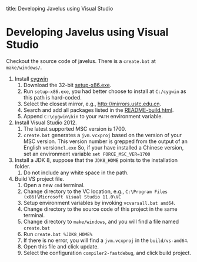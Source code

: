 title: Developing Javelus using Visual Studio


# Developing Javelus using Visual Studio

Checkout the source code of javelus.
There is a `create.bat` at `make/windows/`.

1. Install [cygwin](https://cygwin.com/)
    1. Download the 32-bit [setup-x86.exe](https://cygwin.com/setup-x86.exe).
    2. Run `setup-x86.exe`, you had better choose to install at `C:/cygwin` as this path is hard-coded.
    3. Select the closest mirror, e.g., http://mirrors.ustc.edu.cn. 
    4. Search and add all packages listed in the [README-build.html](http://hg.openjdk.java.net/jdk8u/jdk8u/file/b77f17326a42/README-builds.html).
    5. Append `C:\cygwin\bin` to your `PATH` environment variable.
2. Install Visual Studio 2012.
    1. The latest supported MSC version is 1700.
    2. `create.bat` generates a `jvm.vcxproj` based on the version of your MSC version.
         This version number is grepped from the output of an English version`cl.exe`
         So, if your have installed a Chinese version, set an environment variable `set FORCE_MSC_VER=1700`
3. Install a JDK 8, suppose that the `JDK8_HOME` points to the installation folder.
    1. Do not include any white space in the path.
4. Build VS project file.
    1. Open a new `cmd` terminal.
    2. Change directory to the VC location, e.g., `C:\Program Files (x86)\Microsoft Visual Studio 11.0\VC`
    3. Setup environment variables by invoking `vcvarsall.bat amd64`.
    4. Change directory to the source code of this project in the same terminal.
    5. Change directory to `make/windows`, and you will find a file named `create.bat`
    6. Run `create.bat %JDK8_HOME%`
    7. If there is no error, you will find a `jvm.vcxproj` in the `build/vs-amd64`.
    8. Open this file and click update.
    9. Select the configuration `compiler2-fastdebug`, and click build project.
